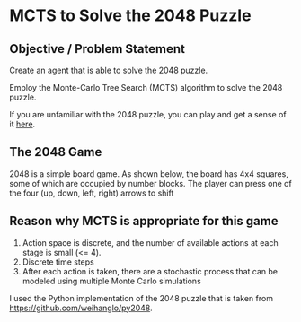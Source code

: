 # MCTS to Solve the 2048 Puzzle 

## Objective / Problem Statement
Create an agent that is able to solve the 2048 puzzle.

Employ the Monte-Carlo Tree Search (MCTS) algorithm to solve the 2048 puzzle. 

If you are unfamiliar with the 2048 puzzle, you can play and get a sense of it [here](https://play2048.co/).

## The 2048 Game
2048 is a simple board game. As shown below, the board has 4x4 squares, some of which are occupied by number blocks. The player can press one of the four (up, down, left, right) arrows to shift 

## Reason why MCTS is appropriate for this game
1. Action space is discrete, and the number of available actions at each stage is small (<= 4).
2. Discrete time steps
3. After each action is taken, there are a stochastic process that can be modeled using multiple Monte Carlo simulations

I used the Python implementation of the 2048 puzzle that is taken from https://github.com/weihanglo/py2048.
